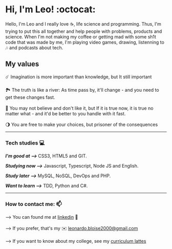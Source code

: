 <h1> Hi, I'm Leo! :octocat: </h1> 


Hello, I'm Leo and I really love ☕, life science and programming. Thus, I'm trying to put this all together and help people with problems, products and science. When I'm not making my coffee or getting mad with some sh1t code that was made by me, I'm playing video games, drawing, listenning to 🎶 and podcasts about tech.  

<h2> My values </h2> 

☄️ Imagination is more important than knowledge, but It still important <br><br>
🏞️ The truth is like a river: As time pass by, it'll change - and you need to get these changes fast. <br><br>
🧬 You may not believe and don't like it, but If it is true now, it is true no matter what - and it'd be better to you handle with it fast.<br><br>
🌖 You are free to make your choices, but prisoner of the consequences

<hr>

<h3> Tech studies 💻 </h3>

<strong><em> I'm good at --> </em></strong> CSS3, HTML5 and GIT.

<strong><em> Studying now --></em></strong> Javascript, Typescript, Node JS and English.

<strong><em> Study later --></em></strong> MySQL, NoSQL, DevOps and PHP.

<strong><em> Want to learn --></em></strong> TDD, Python and C#.

<hr>

<h3> How to contact me: 📫</h3>

--> You can found me at [linkedin](https://www.linkedin.com/in/leonardo-bloise-65b312194/ ) 📱 <br><br>
--> If you prefer, that's my ✉️ <leonardo.bloise2000@gmail.com> <br><br>
--> If you want to know about my college, see my [curriculum lattes](http://lattes.cnpq.br/1352463755688096)
